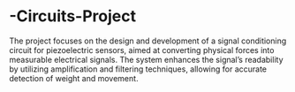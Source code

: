 # -Circuits-Project
The project focuses on the design and development of a signal conditioning circuit for piezoelectric sensors, aimed at converting physical forces into measurable electrical signals. The system enhances the signal’s readability by utilizing amplification and filtering techniques, allowing for accurate detection of weight and movement.
